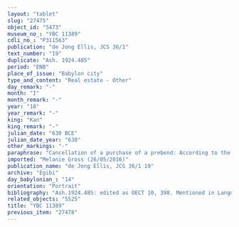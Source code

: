 ```yaml
---
layout: "tablet"
slug: "27475"
object_id: "5473"
museum_no_: "YBC 11389"
cdli_no_: "P311563"
publication: "de Jong Ellis, JCS 36/1"
text_number: "19"
duplicate: "Ash. 1924.485"
period: "ENB"
place_of_issue: "Babylon city"
type_and_content: "Real estate - Other"
day_remark: "-"
month: "I"
month_remark: "-"
year: "18"
year_remark: "-"
king: "Kan"
king_remark: "-"
julian_date: "630 BCE"
julian_date_year: "630"
other_markings: "-"
paraphrase: "Cancellation of a purchase of a prebend: According to the annihilated tablet (<em>ṭuppi &scaron;iprēti</em>), <strong>A</strong> has purchased the prebend of the temple-enterer (<em>ērib</em> <em>bītūti</em>) in the Eimbianu, the Ura&scaron; Temple, before Bēlet-ekalli for 2 minas and 2 shekels of silver from <strong>B</strong>. However, <strong>C</strong> raises claim on the sold property since it is family estate. The purchase is cancelled and the prebend is property of <strong>C</strong>. 11(+) witnesses and the scribe.<br /> <br /> <strong>A</strong> = Kudurru/Nab&ucirc;-ahhē-bulliṭ//&Scaron;ang&ucirc;-Dilbat; <strong>B </strong>= Iqī&scaron;a-Marduk/Nab&ucirc;-zēru-lī&scaron;ir//Egibi; <strong>C</strong> = Marduk-&scaron;āpik-zēri/Erība-Marduk//Egibi; Scribe = Lūṣi-ana-nūr-Marduk/Bēl-ipu&scaron;/Egibi<br /> &nbsp;<br /> &nbsp;"
imported: "Melanie Gross (26/05/2016)"
publication_name: "de Jong Ellis, JCS 36/1 19"
archive: "Egibi"
day_babylonian_: "14"
orientation: "Portrait"
bibliography: "Ash.1924.485: edited as OECT 10, 398. Mentioned in Langdon, JRAS 2: 321. "
related_objects: "5525"
title: "YBC 11389"
previous_item: "27478"
---
```

